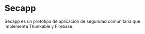 # Secapp
 Secapp es un prototipo de aplicación de seguridad comunitaria que implementa Thunkable y Firebase.

